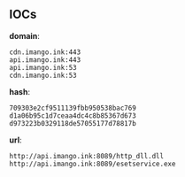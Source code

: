 
## IOCs

__domain__:

```text
cdn.imango.ink:443
api.imango.ink:443
api.imango.ink:53
cdn.imango.ink:53
```
__hash__:

```text
709303e2cf9511139fbb950538bac769
d1a06b95c1d7ceaa4dc4c8b85367d673
d973223b0329118de57055177d78817b
```
__url__:

```text
http://api.imango.ink:8089/http_dll.dll
http://api.imango.ink:8089/esetservice.exe
```